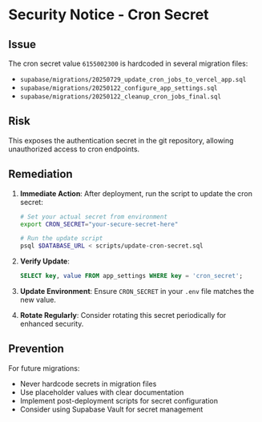 # Security Notice - Cron Secret

## Issue
The cron secret value `6155002300` is hardcoded in several migration files:
- `supabase/migrations/20250729_update_cron_jobs_to_vercel_app.sql`
- `supabase/migrations/20250122_configure_app_settings.sql`
- `supabase/migrations/20250122_cleanup_cron_jobs_final.sql`

## Risk
This exposes the authentication secret in the git repository, allowing unauthorized access to cron endpoints.

## Remediation
1. **Immediate Action**: After deployment, run the script to update the cron secret:
   ```bash
   # Set your actual secret from environment
   export CRON_SECRET="your-secure-secret-here"
   
   # Run the update script
   psql $DATABASE_URL < scripts/update-cron-secret.sql
   ```

2. **Verify Update**:
   ```sql
   SELECT key, value FROM app_settings WHERE key = 'cron_secret';
   ```

3. **Update Environment**: Ensure `CRON_SECRET` in your `.env` file matches the new value.

4. **Rotate Regularly**: Consider rotating this secret periodically for enhanced security.

## Prevention
For future migrations:
- Never hardcode secrets in migration files
- Use placeholder values with clear documentation
- Implement post-deployment scripts for secret configuration
- Consider using Supabase Vault for secret management
